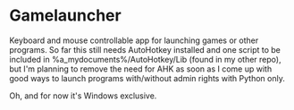 # Gamelauncher
Keyboard and mouse controllable app for launching games or other programs.
So far this still needs AutoHotkey installed and one script to be included in %a_mydocuments%/AutoHotkey/Lib (found in my other repo), but I'm planning to remove the need for AHK as soon as I come up with good ways to launch programs with/without admin rights with Python only.

Oh, and for now it's Windows exclusive.
